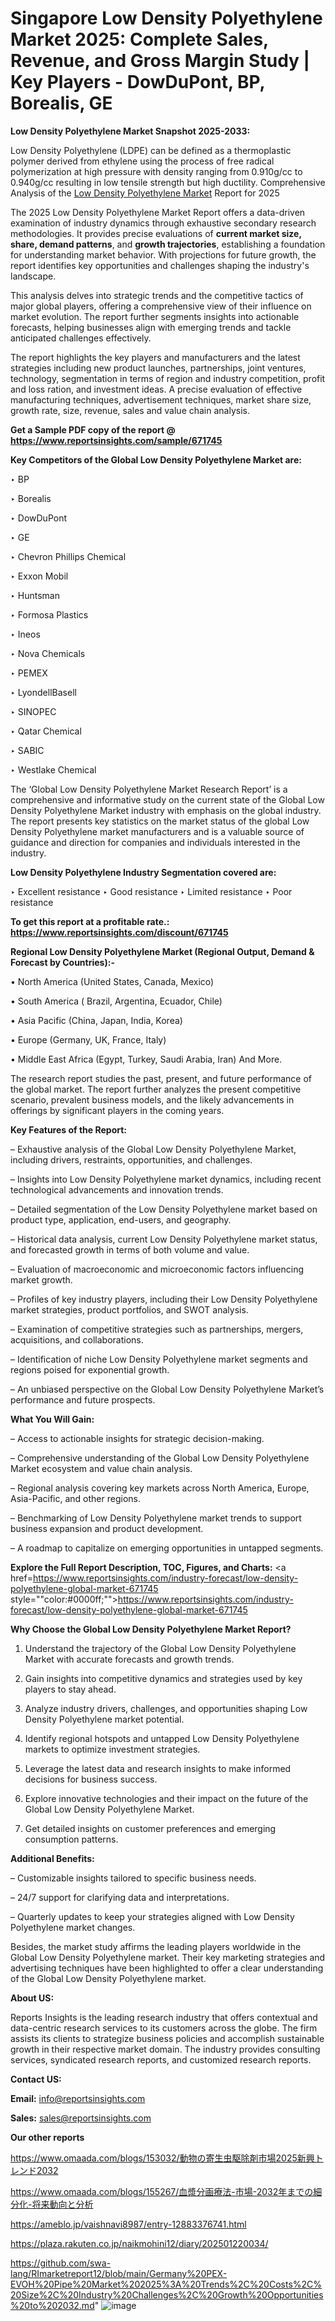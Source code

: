 # Singapore Low Density Polyethylene Market 2025: Complete Sales, Revenue, and Gross Margin Study | Key Players - DowDuPont, BP, Borealis, GE

<strong>Low Density Polyethylene Market Snapshot 2025-2033:</strong>

Low Density Polyethylene (LDPE) can be defined as a thermoplastic polymer derived from ethylene using the process of free radical polymerization at high pressure with density ranging from 0.910g/cc to 0.940g/cc resulting in low tensile strength but high ductility. Comprehensive Analysis of the <a href=https://www.reportsinsights.com/sample/671745>Low Density Polyethylene Market</a> Report for 2025

The 2025 Low Density Polyethylene Market Report offers a data-driven examination of industry dynamics through exhaustive secondary research methodologies. It provides precise evaluations of <strong>current market size, share, demand patterns</strong>, and <strong>growth trajectories</strong>, establishing a foundation for understanding market behavior. With projections for future growth, the report identifies key opportunities and challenges shaping the industry's landscape.

This analysis delves into strategic trends and the competitive tactics of major global players, offering a comprehensive view of their influence on market evolution. The report further segments insights into actionable forecasts, helping businesses align with emerging trends and tackle anticipated challenges effectively.

The report highlights the key players and manufacturers and the latest strategies including new product launches, partnerships, joint ventures, technology, segmentation in terms of region and industry competition, profit and loss ration, and investment ideas. A precise evaluation of effective manufacturing techniques, advertisement techniques, market share size, growth rate, size, revenue, sales and value chain analysis.

<strong>Get a Sample PDF copy of the report @ <a href=https://www.reportsinsights.com/sample/671745 style=color:#0000ff;>https://www.reportsinsights.com/sample/671745</a></strong>

<strong>Key Competitors of the Global Low Density Polyethylene Market are:</strong>

‣ BP

‣ Borealis

‣ DowDuPont

‣ GE

‣ Chevron Phillips Chemical

‣ Exxon Mobil

‣ Huntsman

‣ Formosa Plastics

‣ Ineos

‣ Nova Chemicals

‣ PEMEX

‣ LyondellBasell

‣ SINOPEC

‣ Qatar Chemical

‣ SABIC

‣ Westlake Chemical

The ‘Global Low Density Polyethylene Market Research Report’ is a comprehensive and informative study on the current state of the Global Low Density Polyethylene Market industry with emphasis on the global industry. The report presents key statistics on the market status of the global Low Density Polyethylene market manufacturers and is a valuable source of guidance and direction for companies and individuals interested in the industry.

<strong>Low Density Polyethylene Industry Segmentation covered are:</strong>

‣ Excellent resistance
‣ Good resistance
‣ Limited resistance
‣ Poor resistance

<strong>To get this report at a profitable rate.: <a href=https://www.reportsinsights.com/discount/671745 style=color:#0000ff;>https://www.reportsinsights.com/discount/671745</a></strong>

<strong>Regional Low Density Polyethylene Market (Regional Output, Demand &amp; Forecast by Countries):-</strong>

• North America (United States, Canada, Mexico)

• South America ( Brazil, Argentina, Ecuador, Chile)

• Asia Pacific (China, Japan, India, Korea)

• Europe (Germany, UK, France, Italy)

• Middle East Africa (Egypt, Turkey, Saudi Arabia, Iran) And More.

The research report studies the past, present, and future performance of the global market. The report further analyzes the present competitive scenario, prevalent business models, and the likely advancements in offerings by significant players in the coming years.

<strong>Key Features of the Report:</strong>

– Exhaustive analysis of the Global Low Density Polyethylene Market, including drivers, restraints, opportunities, and challenges.

– Insights into Low Density Polyethylene market dynamics, including recent technological advancements and innovation trends.

– Detailed segmentation of the Low Density Polyethylene market based on product type, application, end-users, and geography.

– Historical data analysis, current Low Density Polyethylene market status, and forecasted growth in terms of both volume and value.

– Evaluation of macroeconomic and microeconomic factors influencing market growth.

– Profiles of key industry players, including their Low Density Polyethylene market strategies, product portfolios, and SWOT analysis.

– Examination of competitive strategies such as partnerships, mergers, acquisitions, and collaborations.

– Identification of niche Low Density Polyethylene market segments and regions poised for exponential growth.

– An unbiased perspective on the Global Low Density Polyethylene Market’s performance and future prospects.

<strong>What You Will Gain:</strong>

– Access to actionable insights for strategic decision-making.

– Comprehensive understanding of the Global Low Density Polyethylene Market ecosystem and value chain analysis.

– Regional analysis covering key markets across North America, Europe, Asia-Pacific, and other regions.

– Benchmarking of Low Density Polyethylene market trends to support business expansion and product development.

– A roadmap to capitalize on emerging opportunities in untapped segments.

<strong>Explore the Full Report Description, TOC, Figures, and Charts:</strong>
<a href=https://www.reportsinsights.com/industry-forecast/low-density-polyethylene-global-market-671745 style=""color:#0000ff;"">https://www.reportsinsights.com/industry-forecast/low-density-polyethylene-global-market-671745</a>

<strong>Why Choose the Global Low Density Polyethylene Market Report?</strong>

1. Understand the trajectory of the Global Low Density Polyethylene Market with accurate forecasts and growth trends.

2. Gain insights into competitive dynamics and strategies used by key players to stay ahead.

3. Analyze industry drivers, challenges, and opportunities shaping Low Density Polyethylene market potential.

4. Identify regional hotspots and untapped Low Density Polyethylene markets to optimize investment strategies.

5. Leverage the latest data and research insights to make informed decisions for business success.

6. Explore innovative technologies and their impact on the future of the Global Low Density Polyethylene Market.

7. Get detailed insights on customer preferences and emerging consumption patterns.

<strong>Additional Benefits:</strong>

– Customizable insights tailored to specific business needs.

– 24/7 support for clarifying data and interpretations.

– Quarterly updates to keep your strategies aligned with Low Density Polyethylene market changes.

Besides, the market study affirms the leading players worldwide in the Global Low Density Polyethylene market. Their key marketing strategies and advertising techniques have been highlighted to offer a clear understanding of the Global Low Density Polyethylene market.

<strong><strong>About US</strong>:</strong>

Reports Insights is the leading research industry that offers contextual and data-centric research services to its customers across the globe. The firm assists its clients to strategize business policies and accomplish sustainable growth in their respective market domain. The industry provides consulting services, syndicated research reports, and customized research reports.

<strong>Contact US:</strong>

<p class=><b>Email:</b> <a href=mailto:info@reportsinsights.com>info@reportsinsights.com</a></p>
<p class=><b>Sales:</b> <a href=mailto:sales@reportsinsights.com>sales@reportsinsights.com</a></p>

<strong>Our other reports</strong>

<a href=https://www.omaada.com/blogs/153032/動物の寄生虫駆除剤市場2025新興トレンド2032>https://www.omaada.com/blogs/153032/動物の寄生虫駆除剤市場2025新興トレンド2032</a>

<a href=https://www.omaada.com/blogs/155267/血漿分画療法-市場-2032年までの細分化-将来動向と分析>https://www.omaada.com/blogs/155267/血漿分画療法-市場-2032年までの細分化-将来動向と分析</a>

<a href=https://ameblo.jp/vaishnavi8987/entry-12883376741.html>https://ameblo.jp/vaishnavi8987/entry-12883376741.html</a>

<a href=https://plaza.rakuten.co.jp/naikmohini12/diary/202501220034/>https://plaza.rakuten.co.jp/naikmohini12/diary/202501220034/</a>

<a href=https://github.com/swa-lang/RImarketreport12/blob/main/Germany%20PEX-EVOH%20Pipe%20Market%202025%3A%20Trends%2C%20Costs%2C%20Size%2C%20Industry%20Challenges%2C%20Growth%20Opportunities%20to%202032.md>https://github.com/swa-lang/RImarketreport12/blob/main/Germany%20PEX-EVOH%20Pipe%20Market%202025%3A%20Trends%2C%20Costs%2C%20Size%2C%20Industry%20Challenges%2C%20Growth%20Opportunities%20to%202032.md</a>"
![image](https://github.com/user-attachments/assets/1a1ff318-38dd-41d2-a0ed-fc01952f0d39)
